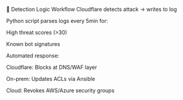 📡 Detection Logic Workflow
Cloudflare detects attack → writes to log

Python script parses logs every 5min for:

High threat scores (>30)

Known bot signatures

Automated response:

Cloudflare: Blocks at DNS/WAF layer

On-prem: Updates ACLs via Ansible

Cloud: Revokes AWS/Azure security groups
